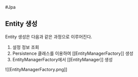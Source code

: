 #Jpa

## Entity 생성
Entity 생성은 다음과 같은 과정으로 이루어진다.

1. 설정 정보 조회
2. Persistence 클래스를 이용하여 [[EntityManagerFactory]] 생성
3. EntityManagerFactory에서 [[EntityManager]] 생성

![[EntityManagerFactory.png]]